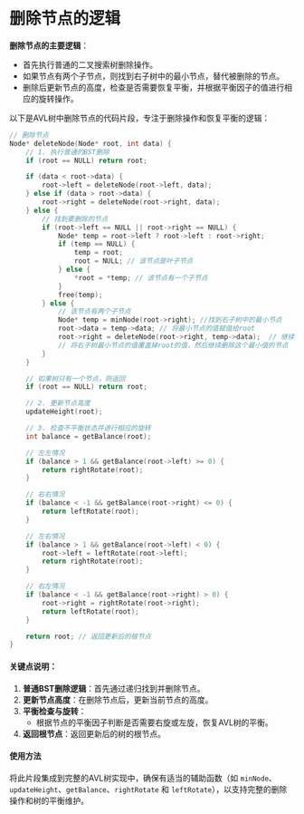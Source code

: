 # 删除节点的逻辑

**删除节点的主要逻辑**：

* 首先执行普通的二叉搜索树删除操作。
* 如果节点有两个子节点，则找到右子树中的最小节点，替代被删除的节点。
* 删除后更新节点的高度，检查是否需要恢复平衡，并根据平衡因子的值进行相应的旋转操作。



以下是AVL树中删除节点的代码片段，专注于删除操作和恢复平衡的逻辑：

```c
// 删除节点
Node* deleteNode(Node* root, int data) {
    // 1. 执行普通的BST删除
    if (root == NULL) return root;

    if (data < root->data) {
        root->left = deleteNode(root->left, data);
    } else if (data > root->data) {
        root->right = deleteNode(root->right, data);
    } else {
        // 找到要删除的节点
        if (root->left == NULL || root->right == NULL) {
            Node* temp = root->left ? root->left : root->right;
            if (temp == NULL) {
                temp = root;
                root = NULL; // 该节点是叶子节点
            } else {
                *root = *temp; // 该节点有一个子节点
            }
            free(temp);
        } else {
            // 该节点有两个子节点
            Node* temp = minNode(root->right); //找到右子树中的最小节点
            root->data = temp->data; // 将最小节点的值赋值给root
            root->right = deleteNode(root->right, temp->data);  // 继续删除最小的节点
            // 将右子树最小节点的值覆盖掉root的值，然后继续删除这个最小值的节点
        }
    }

    // 如果树只有一个节点，则返回
    if (root == NULL) return root;

    // 2. 更新节点高度
    updateHeight(root);

    // 3. 检查不平衡状态并进行相应的旋转
    int balance = getBalance(root);

    // 左左情况
    if (balance > 1 && getBalance(root->left) >= 0) {
        return rightRotate(root);
    }

    // 右右情况
    if (balance < -1 && getBalance(root->right) <= 0) {
        return leftRotate(root);
    }

    // 左右情况
    if (balance > 1 && getBalance(root->left) < 0) {
        root->left = leftRotate(root->left);
        return rightRotate(root);
    }

    // 右左情况
    if (balance < -1 && getBalance(root->right) > 0) {
        root->right = rightRotate(root->right);
        return leftRotate(root);
    }

    return root; // 返回更新后的根节点
}
```

#### 关键点说明：

1. **普通BST删除逻辑**：首先通过递归找到并删除节点。
2. **更新节点高度**：在删除节点后，更新当前节点的高度。
3. **平衡检查与旋转**：
   * 根据节点的平衡因子判断是否需要右旋或左旋，恢复AVL树的平衡。
4. **返回根节点**：返回更新后的树的根节点。

#### 使用方法

将此片段集成到完整的AVL树实现中，确保有适当的辅助函数（如 `minNode`、`updateHeight`、`getBalance`、`rightRotate` 和 `leftRotate`），以支持完整的删除操作和树的平衡维护。
